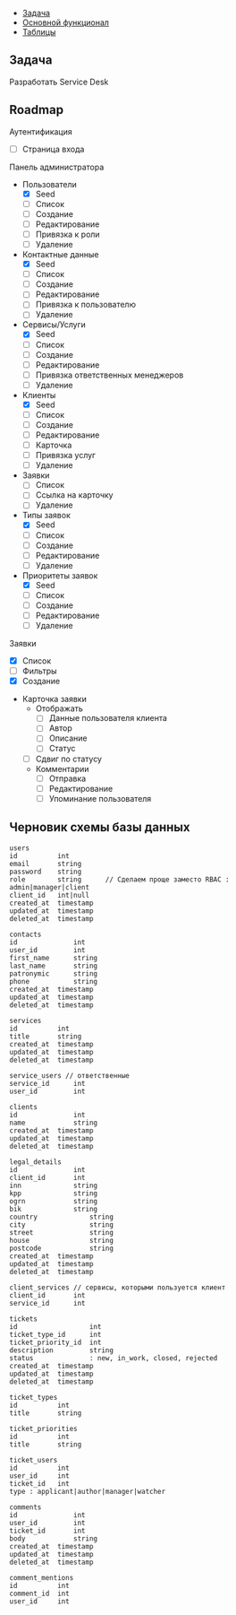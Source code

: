 <!-- TOC -->
  * [Задача](#задача)
  * [Основной функционал](#основной-функционал)
  * [Таблицы](#таблицы)
<!-- TOC -->

## Задача
Разработать Service Desk

## Roadmap

Аутентификация
* [ ] Страница входа

Панель администратора
* Пользователи
  * [x] Seed
  * [ ] Список
  * [ ] Создание
  * [ ] Редактирование 
  * [ ] Привязка к роли
  * [ ] Удаление
* Контактные данные
  * [x] Seed
  * [ ] Список
  * [ ] Создание
  * [ ] Редактирование
  * [ ] Привязка к пользователю
  * [ ] Удаление
* Сервисы/Услуги
  * [x] Seed
  * [ ] Список
  * [ ] Создание
  * [ ] Редактирование
  * [ ] Привязка ответственных менеджеров
  * [ ] Удаление
* Клиенты
  * [x] Seed
  * [ ] Список
  * [ ] Создание
  * [ ] Редактирование
  * [ ] Карточка
  * [ ] Привязка услуг
  * [ ] Удаление
* Заявки
  * [ ] Список
  * [ ] Ссылка на карточку
  * [ ] Удаление
* Типы заявок
  * [x] Seed
  * [ ] Список
  * [ ] Создание
  * [ ] Редактирование
  * [ ] Удаление
* Приоритеты заявок
  * [x] Seed
  * [ ] Список
  * [ ] Создание
  * [ ] Редактирование
  * [ ] Удаление

Заявки
  * [x] Список
  * [ ] Фильтры
  * [x] Создание
* Карточка заявки
  * Отображать
    * [ ] Данные пользователя клиента
    * [ ] Автор
    * [ ] Описание
    * [ ] Статус
  * [ ] Сдвиг по статусу
  * Комментарии
    * [ ] Отправка
    * [ ] Редактирование
    * [ ] Упоминание пользователя

## Черновик схемы базы данных
    users
    id          int
    email       string
    password    string
    role        string      // Сделаем проще заместо RBAC : admin|manager|client
    client_id   int|null
    created_at  timestamp
    updated_at  timestamp
    deleted_at  timestamp
    
    contacts
    id              int
    user_id         int
    first_name      string
    last_name       string
    patronymic      string
    phone           string
    created_at  timestamp
    updated_at  timestamp
    deleted_at  timestamp
    
    services
    id          int
    title       string
    created_at  timestamp
    updated_at  timestamp
    deleted_at  timestamp
    
    service_users // ответственные
    service_id      int
    user_id         int
    
    clients
    id              int
    name            string
    created_at  timestamp
    updated_at  timestamp
    deleted_at  timestamp
    
    legal_details
    id              int
    client_id       int
    inn             string
    kpp             string
    ogrn            string
    bik             string
    country             string
    city                string
    street              string
    house               string      
    postcode            string
    created_at  timestamp
    updated_at  timestamp
    deleted_at  timestamp
    
    client_services // сервисы, которыми пользуется клиент
    client_id       int
    service_id      int
    
    tickets
    id                  int
    ticket_type_id      int
    ticket_priority_id  int
    description         string
    status              : new, in_work, closed, rejected
    created_at  timestamp
    updated_at  timestamp
    deleted_at  timestamp
    
    ticket_types
    id          int
    title       string
    
    ticket_priorities
    id          int
    title       string
    
    ticket_users
    id          int
    user_id     int
    ticket_id   int
    type : applicant|author|manager|watcher
    
    comments
    id              int
    user_id         int
    ticket_id       int
    body            string
    created_at  timestamp
    updated_at  timestamp
    deleted_at  timestamp
    
    comment_mentions
    id          int
    comment_id  int
    user_id     int

